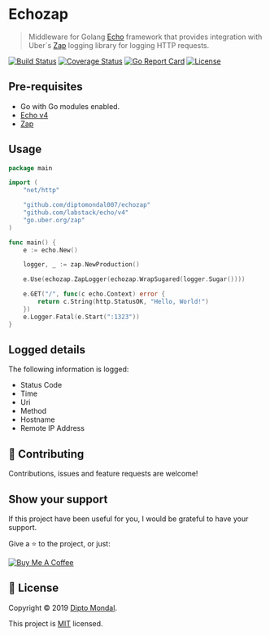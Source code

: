 # Echozap

> Middleware for Golang [Echo](https://echo.labstack.com/) framework that provides integration with Uber´s [Zap](https://github.com/uber-go/zap)  logging library for logging HTTP requests.


[![Build Status](https://travis-ci.com/diptomondal007/bdstockexchange.svg?branch=master)](https://travis-ci.com/github/diptomondal007/bdstockexchange)
[![Coverage Status](https://coveralls.io/repos/github/diptomondal007/echozap/badge.svg?branch=master)](https://coveralls.io/github/diptomondal007/echozap?branch=master)
[![Go Report Card](https://goreportcard.com/badge/github.com/diptomondal007/echozap)](https://goreportcard.com/report/github.com/diptomondal007/echozap)
[![License](https://img.shields.io/badge/License-Apache%202.0-blue.svg)](https://opensource.org/licenses/Apache-2.0)

## Pre-requisites

*  Go with Go modules enabled.
*  [Echo v4](https://echo.labstack.com/)
*  [Zap](https://github.com/uber-go/zap)

## Usage

```go
package main

import (
	"net/http"

	"github.com/diptomondal007/echozap"
	"github.com/labstack/echo/v4"
	"go.uber.org/zap"
)

func main() {
	e := echo.New()

	logger, _ := zap.NewProduction()

	e.Use(echozap.ZapLogger(echozap.WrapSugared(logger.Sugar())))

	e.GET("/", func(c echo.Context) error {
		return c.String(http.StatusOK, "Hello, World!")
	})
	e.Logger.Fatal(e.Start(":1323"))
}
```

## Logged details

The following information is logged:

*  Status Code
*  Time
*  Uri
*  Method
*  Hostname
*  Remote IP Address

## 🤝 Contributing

Contributions, issues and feature requests are welcome!

## Show your support

If this project have been useful for you, I would be grateful to have your support.

Give a ⭐️ to the project, or just:

<a href="https://www.buymeacoffee.com/Z1Bu6asGV" target="_blank"><img src="https://www.buymeacoffee.com/assets/img/custom_images/orange_img.png" alt="Buy Me A Coffee" style="height: auto !important;width: auto !important;" ></a>

## 📝 License

Copyright © 2019 [Dipto Mondal](https://github.com/diptomondal007).

This project is [MIT](LICENSE) licensed.
